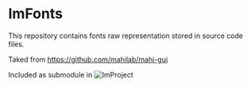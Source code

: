 # ImFonts

This repository contains fonts raw representation stored in source code files.

Taked from https://github.com/mahilab/mahi-gui

Included as submodule in ![ImProject](https://github.com/gorbatschow/ImProject)



